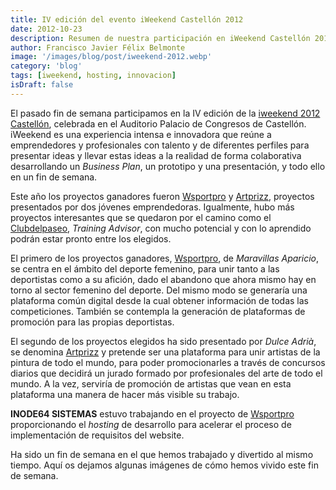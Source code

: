 ```yaml
---
title: IV edición del evento iWeekend Castellón 2012
date: 2012-10-23
description: Resumen de nuestra participación en iWeekend Castellón 2012, destacando proyectos innovadores, colaboración emprendedora y nuestra contribución al evento.
author: Francisco Javier Félix Belmonte
image: '/images/blog/post/iweekend-2012.webp'
category: 'blog'
tags: [iweekend, hosting, innovacion]
isDraft: false
---
```


El pasado fin de semana participamos en la IV edición de la [iweekend 2012 Castellón](http://iweekend.org/castellon/), celebrada en el Auditorio Palacio de Congresos de Castellón. iWeekend es una experiencia intensa e innovadora que reúne a emprendedores y profesionales con talento y de diferentes perfiles para presentar ideas y llevar estas ideas a la realidad de forma colaborativa desarrollando un *Business Plan*, un prototipo y una presentación, y todo ello en un fin de semana.

Este año los proyectos ganadores fueron [Wsportpro](http://www.wsportpro.com) y [Artprizz](http://www.artprizz.com/), proyectos presentados por dos jóvenes emprendedoras. Igualmente, hubo más proyectos interesantes que se quedaron por el camino como el [Clubdelpaseo](http://clubdelpaseo.blogspot.com.es/), *Training Advisor*, con mucho potencial y con lo aprendido podrán estar pronto entre los elegidos.

El primero de los proyectos ganadores, [Wsportpro](http://www.wsportpro.com), de *Maravillas Aparicio*, se centra en el ámbito del deporte femenino, para unir tanto a las deportistas como a su afición, dado el abandono que ahora mismo hay en torno al sector femenino del deporte. Del mismo modo se generaría una plataforma común digital desde la cual obtener información de todas las competiciones. También se contempla la generación de plataformas de promoción para las propias deportistas.

El segundo de los proyectos elegidos ha sido presentado por *Dulce Adrià*, se denomina [Artprizz](http://www.artprizz.com/) y pretende ser una plataforma para unir artistas de la pintura de todo el mundo, para poder promocionarles a través de concursos diarios que decidirá un jurado formado por profesionales del arte de todo el mundo. A la vez, serviría de promoción de artistas que vean en esta plataforma una manera de hacer más visible su trabajo.

**INODE64 SISTEMAS** estuvo trabajando en el proyecto de [Wsportpro](http://www.wsportpro.com) proporcionando el *hosting* de desarrollo para acelerar el proceso de implementación de requisitos del website.

Ha sido un fin de semana en el que hemos trabajado y divertido al mismo tiempo. Aquí os dejamos algunas imágenes de cómo hemos vivido este fin de semana.
